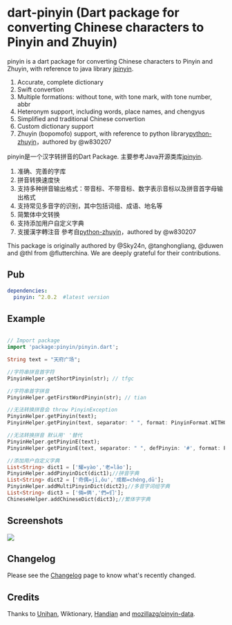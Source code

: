 # dart-pinyin (Dart package for converting Chinese characters to Pinyin and Zhuyin)

pinyin is a dart package for converting Chinese characters to Pinyin and Zhuyin, with reference to java library [jpinyin](https://github.com/SilenceDut/jpinyin).  
1. Accurate, complete dictionary
2. Swift convertion
3. Multiple formations: without tone, with tone mark, with tone number, abbr  
4. Heteronym support, including words, place names, and chengyus
5. Simplified and traditional Chinese convertion
6. Custom dictionary support
7. Zhuyin (bopomofo) support, with reference to python library[python-zhuyin](https://github.com/rku1999/python-zhuyin)，authored by @w830207

pinyin是一个汉字转拼音的Dart Package. 主要参考Java开源类库[jpinyin](https://github.com/SilenceDut/jpinyin).  
1. 准确、完善的字库  
2. 拼音转换速度快  
3. 支持多种拼音输出格式：带音标、不带音标、数字表示音标以及拼音首字母输出格式  
4. 支持常见多音字的识别，其中包括词组、成语、地名等  
5. 简繁体中文转换  
6. 支持添加用户自定义字典  
7. 支援漢字轉注音 參考自[python-zhuyin](https://github.com/rku1999/python-zhuyin)，authored by @w830207

This package is originally authored by @Sky24n, @tanghongliang, @duwen and @thl from @flutterchina. We are deeply grateful for their contributions. 

## Pub

```yaml
dependencies:
  pinyin: ^2.0.2  #latest version
```

## Example

``` dart

// Import package
import 'package:pinyin/pinyin.dart';

String text = "天府广场";

//字符串拼音首字符
PinyinHelper.getShortPinyin(str); // tfgc

//字符串首字拼音
PinyinHelper.getFirstWordPinyin(str); // tian

//无法转换拼音会 throw PinyinException
PinyinHelper.getPinyin(text);
PinyinHelper.getPinyin(text, separator: " ", format: PinyinFormat.WITHOUT_TONE);//tian fu guang chang

//无法转换拼音 默认用' '替代
PinyinHelper.getPinyinE(text);
PinyinHelper.getPinyinE(text, separator: " ", defPinyin: '#', format: PinyinFormat.WITHOUT_TONE);//tian fu guang chang

//添加用户自定义字典
List<String> dict1 = ['耀=yào','老=lǎo'];
PinyinHelper.addPinyinDict(dict1);//拼音字典
List<String> dict2 = ['奇偶=jī,ǒu','成都=chéng,dū'];
PinyinHelper.addMultiPinyinDict(dict2);//多音字词组字典
List<String> dict3 = ['倆=俩','們=们'];
ChineseHelper.addChineseDict(dict3);//繁体字字典

```

## Screenshots
![](https://s1.ax1x.com/2020/11/05/B2fwQO.gif)

## Changelog
Please see the [Changelog](CHANGELOG.md) page to know what's recently changed.

## Credits
Thanks to [Unihan](https://www.unicode.org/Public/15.0.0/ucd/Unihan.zip), Wiktionary, [Handian](https://www.zdic.net/) and [mozillazg/pinyin-data](https://github.com/mozillazg/pinyin-data/blob/master/pinyin.txt).